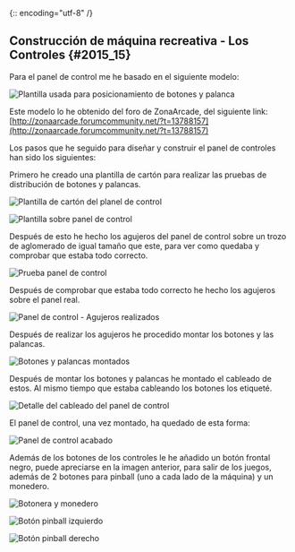 {:: encoding="utf-8" /}
## Construcción de máquina recreativa - Los Controles {#2015_15}

Para el panel de control me he basado en el siguiente modelo:

![Plantilla usada para posicionamiento de botones y palanca](images/recreativa/Controles_01.jpg "Plantilla usada para posicionamiento de botones y palanca")

Este modelo lo he obtenido del  foro de ZonaArcade, del siguiente link:
[http://zonaarcade.forumcommunity.net/?t=13788157](http://zonaarcade.forumcommunity.net/?t=13788157)

Los pasos que he seguido para diseñar y construir el panel de controles han sido los siguientes:

Primero he creado una plantilla de cartón para realizar las pruebas de distribución de botones y palancas.

![Plantilla de cartón del planel de control](images/recreativa/Controles_02.jpg "Plantilla de cartón del planel de control")

![Plantilla sobre panel de control](images/recreativa/Controles_03.jpg "Plantilla sobre panel de control")

Después de esto he hecho los agujeros del panel de control sobre un trozo de aglomerado de igual tamaño que este, para ver como quedaba y comprobar que estaba todo correcto.

![Prueba panel de control](images/recreativa/Controles_04.jpg "Prueba panel de control")

Después de comprobar que estaba todo correcto he hecho los agujeros sobre el panel real.

![Panel de control - Agujeros realizados](images/recreativa/Controles_05.jpg "Panel de control - Agujeros realizados")

Después de realizar los agujeros he procedido montar los botones y las palancas.

![Botones y palancas montados](images/recreativa/Controles_06.jpg "Botones y palancas montados")

Después de montar los botones y palancas he montado el cableado de estos. Al mismo tiempo que estaba cableando los botones los etiqueté.

![Detalle del cableado del panel de control](images/recreativa/Controles_07.jpg "Detalle del cableado del panel de control")

El panel de control, una vez montado, ha quedado de esta forma:

![Panel de control acabado](images/recreativa/Controles_08.jpg "Panel de control acabado")

Además de los botones de los controles le he añadido un botón frontal negro, puede apreciarse en la imagen anterior, para salir de los juegos, además de 2 botones para pinball (uno a cada lado de la máquina) y un monedero.

![Botonera y monedero](images/recreativa/Controles_09.jpg "Botonera y monedero")

![Botón pinball izquierdo](images/recreativa/Controles_10.jpg "Botón pinball izquierdo")

![Botón pinball derecho](images/recreativa/Controles_11.jpg "Botón pinball derecho")
